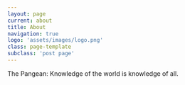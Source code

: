 ```yaml
---
layout: page
current: about
title: About
navigation: true
logo: 'assets/images/logo.png'
class: page-template
subclass: 'post page'
---
```


The Pangean: Knowledge of the world is knowledge of all.

